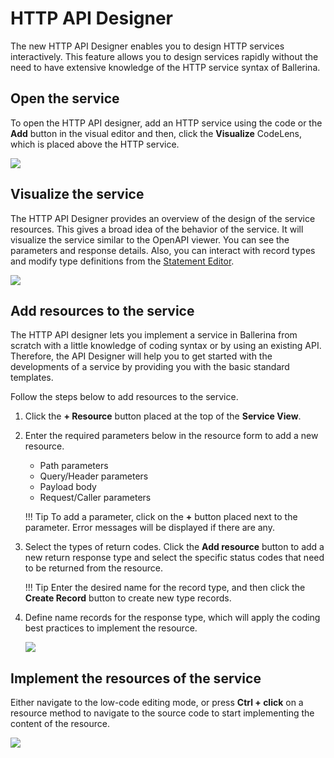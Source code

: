 # HTTP API Designer

The new HTTP API Designer enables you to design HTTP services interactively. This feature allows you to design services rapidly without the need to have extensive knowledge of the HTTP service syntax of Ballerina. 

## Open the service 

To open the HTTP API designer, add an HTTP service using the code or the **Add** button in the visual editor and then, click the **Visualize** CodeLens, which is placed above the HTTP service.

<img src="https://wso2.com/ballerina/vscode/docs/img/release-notes/v-4.0.0/service-design.gif" class="cInlineImage-half"/>

## Visualize the service

The HTTP API Designer provides an overview of the design of the service resources. This gives a broad idea of the behavior of the service. It will visualize the service similar to the OpenAPI viewer. You can see the parameters and response details. Also, you can interact with record types and modify type definitions from the [Statement Editor](https://wso2.com/ballerina/vscode/docs/references/statement-editor/statement-editor-overview/#statement-editor-overview).

<img src="https://wso2.com/ballerina/vscode/docs/img/visual-programming/http-api-designer/visualize.gif" class="cInlineImage-half"/>

## Add resources to the service

The HTTP API designer lets you implement a service in Ballerina from scratch with a little knowledge of coding syntax or by using an existing API. Therefore, the API Designer will help you to get started with the developments of a service by providing you with the basic standard templates.

Follow the steps below to add resources to the service.

1. Click the **+ Resource** button placed at the top of the **Service View**.

2. Enter the required parameters below in the resource form to add a new resource.

    - Path parameters
    - Query/Header parameters
    - Payload body
    - Request/Caller parameters

    !!! Tip 
        To add a parameter, click on the **+** button placed next to the parameter. Error messages will be displayed if there are any.

3. Select the types of return codes. Click the **Add resource** button to add a new return response type and select the specific status codes that need to be returned from the resource.

    !!! Tip 
        Enter the desired name for the record type, and then click the **Create Record** button to create new type records.

4. Define name records for the response type, which will apply the coding best practices to implement the resource.

    <img src="https://wso2.com/ballerina/vscode/docs/img/visual-programming/http-api-designer/edit-api.gif" class="cInlineImage-half"/>

## Implement the resources of the service

Either navigate to the low-code editing mode, or press **Ctrl + click** on a resource method to navigate to the source code to start implementing the content of the resource.

<img src="https://wso2.com/ballerina/vscode/docs/img/visual-programming/http-api-designer/navigation.gif" class="cInlineImage-half"/>
